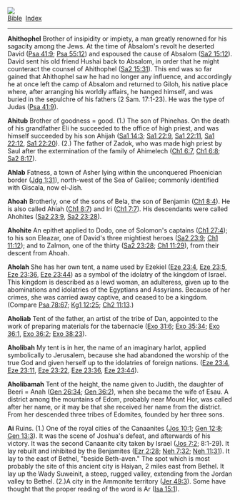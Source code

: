 [![](../../cdshop/ithlogo.png)](../../index)  
[Bible](../index)  [Index](index) 

------------------------------------------------------------------------

<span id="000">**Ahithophel**</span> Brother of insipidity or impiety, a
man greatly renowned for his sagacity among the Jews. At the time of
Absalom's revolt he deserted David ([Psa 41:9](../kjv/psa041.htm#009);
[Psa 55:12](../kjv/psa055.htm#012)) and espoused the cause of Absalom
([Sa2 15:12](../kjv/sa2015.htm#012)). David sent his old friend Hushai
back to Absalom, in order that he might counteract the counsel of
Ahithophel ([Sa2 15:31](../kjv/sa2015.htm#031)). This end was so far
gained that Ahithophel saw he had no longer any influence, and
accordingly he at once left the camp of Absalom and returned to Giloh,
his native place where, after arranging his worldly affairs, he hanged
himself, and was buried in the sepulchre of his fathers (2 Sam.
17:1-23). He was the type of Judas ([Psa 41:9](../kjv/psa041.htm#009)).

<span id="001">**Ahitub**</span> Brother of goodness = good. (1.) The
son of Phinehas. On the death of his grandfather Eli he succeeded to the
office of high priest, and was himself succeeded by his son Ahijah ([Sa1
14:3](../kjv/sa1014.htm#003); [Sa1 22:9](../kjv/sa1022.htm#009), [Sa1
22:11](../kjv/sa1022.htm#011), [Sa1 22:12](../kjv/sa1022.htm#012), [Sa1
22:20](../kjv/sa1022.htm#020)). (2.) The father of Zadok, who was made
high priest by Saul after the extermination of the family of Ahimelech
([Ch1 6:7](../kjv/ch1006.htm#007), [Ch1 6:8](../kjv/ch1006.htm#008);
[Sa2 8:17](../kjv/sa2008.htm#017)).

<span id="002">**Ahlab**</span> Fatness, a town of Asher lying within
the unconquered Phoenician border ([Jdg 1:31](../kjv/jdg001.htm#031)),
north-west of the Sea of Galilee; commonly identified with Giscala, now
el-Jish.

<span id="003">**Ahoah**</span> Brotherly, one of the sons of Bela, the
son of Benjamin ([Ch1 8:4](../kjv/ch1008.htm#004)). He is also called
Ahiah ([Ch1 8:7](../kjv/ch1008.htm#007)) and Iri ([Ch1
7:7](../kjv/ch1007.htm#007)). His descendants were called Ahohites ([Sa2
23:9](../kjv/sa2023.htm#009), [Sa2 23:28](../kjv/sa2023.htm#028)).

<span id="004">**Ahohite**</span> An epithet applied to Dodo, one of
Solomon's captains ([Ch1 27:4](../kjv/ch1027.htm#004)); to his son
Eleazar, one of David's three mightiest heroes ([Sa2
23:9](../kjv/sa2023.htm#009); [Ch1 11:12](../kjv/ch1011.htm#012)); and
to Zalmon, one of the thirty ([Sa2 23:28](../kjv/sa2023.htm#028); [Ch1
11:29](../kjv/ch1011.htm#029)), from their descent from Ahoah.

<span id="005">**Aholah**</span> She has her own tent, a name used by
Ezekiel ([Eze 23:4](../kjv/eze023.htm#004), [Eze
23:5](../kjv/eze023.htm#005), [Eze 23:36](../kjv/eze023.htm#036), [Eze
23:44](../kjv/eze023.htm#044)) as a symbol of the idolatry of the
kingdom of Israel. This kingdom is described as a lewd woman, an
adulteress, given up to the abominations and idolatries of the Egyptians
and Assyrians. Because of her crimes, she was carried away captive, and
ceased to be a kingdom. (Compare [Psa 78:67](../kjv/psa078.htm#067);
[Kg1 12:25](../kjv/kg1012.htm#025); [Ch2 11:13](../kjv/ch2011.htm#013).)

<span id="006">**Aholiab**</span> Tent of the father, an artist of the
tribe of Dan, appointed to the work of preparing materials for the
tabernacle ([Exo 31:6](../kjv/exo031.htm#006); [Exo
35:34](../kjv/exo035.htm#034); [Exo 36:1](../kjv/exo036.htm#001), [Exo
36:2](../kjv/exo036.htm#002); [Exo 38:23](../kjv/exo038.htm#023)).

<span id="007">**Aholibah**</span> My tent is in her, the name of an
imaginary harlot, applied symbolically to Jerusalem, because she had
abandoned the worship of the true God and given herself up to the
idolatries of foreign nations. ([Eze 23:4](../kjv/eze023.htm#004), [Eze
23:11](../kjv/eze023.htm#011), [Eze 23:22](../kjv/eze023.htm#022), [Eze
23:36](../kjv/eze023.htm#036), [Eze 23:44](../kjv/eze023.htm#044)).

<span id="008">**Aholibamah**</span> Tent of the height, the name given
to Judith, the daughter of Beeri = Anah ([Gen
26:34](../kjv/gen026.htm#034); [Gen 36:2](../kjv/gen036.htm#002)), when
she became the wife of Esau. A district among the mountains of Edom,
probably near Mount Hor, was called after her name, or it may be that
she received her name from the district. From her descended three tribes
of Edomites, founded by her three sons.

<span id="009">**Ai**</span> Ruins. (1.) One of the royal cities of the
Canaanites ([Jos 10:1](../kjv/jos010.htm#001); [Gen
12:8](../kjv/gen012.htm#008); [Gen 13:3](../kjv/gen013.htm#003)). It was
the scene of Joshua's defeat, and afterwards of his victory. It was the
second Canaanite city taken by Israel ([Jos 7:2](../kjv/jos007.htm#002);
8:1-29). It lay rebuilt and inhibited by the Benjamites ([Ezr
2:28](../kjv/ezr002.htm#028); [Neh 7:32](../kjv/neh007.htm#032); [Neh
11:31](../kjv/neh011.htm#031)). It lay to the east of Bethel, "beside
Beth-aven." The spot which is most probably the site of this ancient
city is Haiyan, 2 miles east from Bethel. It lay up the Wady Suweinit, a
steep, rugged valley, extending from the Jordan valley to Bethel. (2.)A
city in the Ammonite territory ([Jer 49:3](../kjv/jer049.htm#003)). Some
have thought that the proper reading of the word is Ar ([Isa
15:1](../kjv/isa015.htm#001)).
